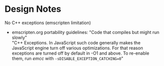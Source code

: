 # Design Notes
No C++ exceptions (emscripten limitation)
* emscripten.org portability guidelines: "Code that compiles but might run slowly"  
"C++ Exceptions. In JavaScript such code generally makes the JavaScript engine turn off various optimizations.
For that reason exceptions are turned off by default in -O1 and above. 
To re-enable them, run *emcc* with ```-sDISABLE_EXCEPTION_CATCHING=0```"
